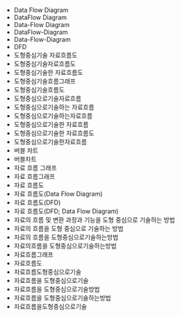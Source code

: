 ﻿- Data Flow Diagram
- DataFlow Diagram
- Data-Flow Diagram
- DataFlow-Diagram
- Data-Flow-Diagram
- DFD
- 도형중심기술 자료흐름도
- 도형중심기술자료흐름도
- 도형중심기술한 자료흐름도
- 도형중심기술흐름그래프
- 도형중심기술흐름도
- 도형중심으로기술자료흐름
- 도형중심으로기술하는 자료흐름
- 도형중심으로기술하는자료흐름
- 도형중심으로기술한 자료흐름
- 도형중심으로기술한 자료흐름도
- 도형중심으로기술한자료흐름
- 버블 차트
- 버블차트
- 자료 흐름 그래프
- 자료 흐름그래프
- 자료 흐름도
- 자료 흐름도(Data Flow Diagram)
- 자료 흐름도(DFD)
- 자료 흐름도(DFD; Data Flow Diagram)
- 자료의 흐름 및 변환 과정과 기능을 도형 중심으로 기술하는 방법
- 자료의 흐름을 도형 중심으로 기술하는 방법
- 자료의 흐름을 도형중심으로기술하는방법
- 자료의흐름을 도형중심으로기술하는방법
- 자료흐름그래프
- 자료흐름도
- 자료흐름도형중심으로기술
- 자료흐름을 도형중심으로기술
- 자료흐름을 도형중심으로기술방법
- 자료흐름을 도형중심으로기술하는방법
- 자료흐름을도형중심으로기술

